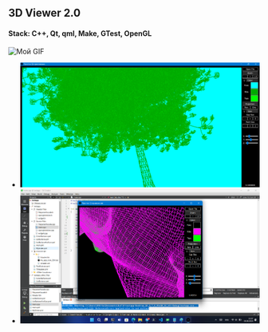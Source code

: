## 3D Viewer 2.0 
#### Stack: C++, Qt, qml, Make, GTest, OpenGL
![Мой GIF](src/3DViewer_video.gif)


- ![](materials/Снимок%20экрана%202024-08-06%20154928.png)
- ![](materials/Снимок%20экрана%202024-08-06%20155741.png)